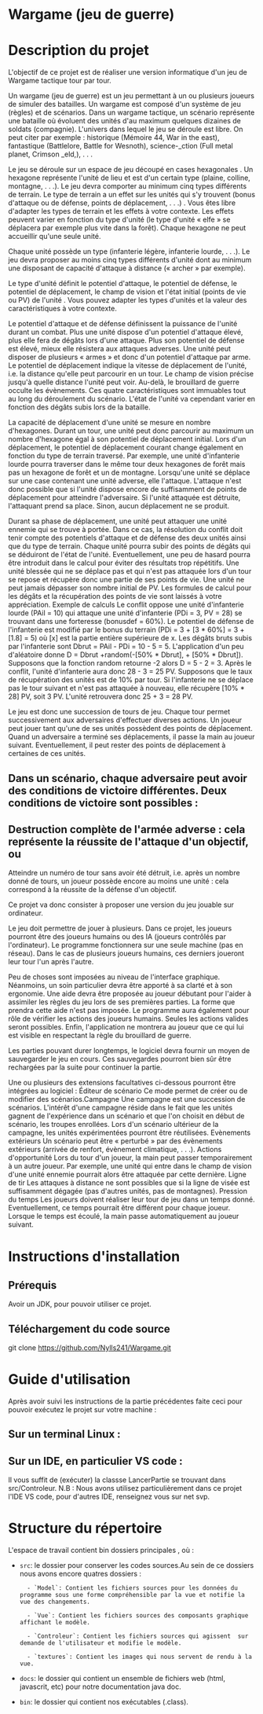 # Wargame (jeu de guerre)

# Description du projet 

L'objectif de ce projet est de réaliser une version informatique d'un jeu de Wargame tactique tour par tour.

Un wargame (jeu de guerre) est un jeu permettant à un ou plusieurs joueurs de simuler des batailles. Un wargame
est composé d'un système de jeu (règles) et de scénarios. Dans un wargame tactique, un scénario représente
une bataille où évoluent des unités d'au maximum quelques dizaines de soldats (compagnie). L'univers dans
lequel le jeu se déroule est libre. On peut citer par exemple : historique (Mémoire 44, War in the east),
fantastique (Battlelore, Battle for Wesnoth), science-_ction (Full metal planet, Crimson _eld,), . . .

Le jeu se déroule sur un espace de jeu découpé en cases hexagonales . Un hexagone représente
l'unité de lieu et est d'un certain type (plaine, colline, montagne, . . .). Le jeu devra comporter au minimum cinq
types différents de terrain. Le type de terrain a un effet sur les unités qui s'y trouvent (bonus d'attaque ou de défense, points de
déplacement, . . .) . Vous êtes libre d'adapter les types de terrain et les effets à
votre contexte. Les effets peuvent varier en fonction du type d'unité (le type d'unité « elfe » se déplacera par
exemple plus vite dans la forêt). Chaque hexagone ne peut accueillir qu'une seule unité.

Chaque unité possède un type (infanterie légère, infanterie lourde, . . .). Le jeu devra proposer au moins cinq
types différents d'unité dont au minimum une disposant de capacité d'attaque à distance (« archer » par
exemple).

Le type d'unité définit le potentiel d'attaque, le potentiel de défense, le potentiel de déplacement, le champ de
vision et l'état initial (points de vie ou PV) de l'unité . Vous pouvez adapter les
types d'unités et la valeur des caractéristiques à votre contexte.

Le potentiel d'attaque et de défense définissent la puissance de l'unité durant un combat. Plus une unité dispose
d'un potentiel d'attaque élevé, plus elle fera de dégâts lors d'une attaque. Plus son potentiel de défense est
élevé, mieux elle résistera aux attaques adverses. Une unité peut disposer de plusieurs « armes » et donc d'un
potentiel d'attaque par arme. Le potentiel de déplacement indique la vitesse de déplacement de l'unité,
i.e. la distance qu'elle peut parcourir en un tour. Le champ de vision précise jusqu'à quelle distance l'unité peut
voir. Au-delà, le brouillard de guerre occulte les évènements. Ces quatre caractéristiques sont immuables tout
au long du déroulement du scénario. L'état de l'unité va cependant varier en fonction des dégâts subis lors de la
bataille.

La capacité de déplacement d'une unité se mesure en nombre d'hexagones. Durant un tour, une unité peut donc
parcourir au maximum un nombre d'hexagone égal à son potentiel de déplacement initial. Lors d'un
déplacement, le potentiel de déplacement courant change également en fonction du type de terrain traversé.
Par exemple, une unité d'infanterie lourde pourra traverser dans le même tour deux hexagones de forêt mais
pas un hexagone de forêt et un de montagne.
Lorsqu'une unité se déplace sur une case contenant une unité adverse, elle l'attaque. L'attaque n'est donc
possible que si l'unité dispose encore de suffisamment de points de déplacement pour atteindre l'adversaire. Si
l'unité attaquée est détruite, l'attaquant prend sa place. Sinon, aucun déplacement ne se produit.

Durant sa phase de déplacement, une unité peut attaquer une unité ennemie qui se trouve à portée. Dans ce
cas, la résolution du conflit doit tenir compte des potentiels d'attaque et de défense des deux unités ainsi que
du type de terrain. Chaque unité pourra subir des points de dégâts qui se déduiront de l'état de l'unité.
Eventuellement, une peu de hasard pourra être introduit dans le calcul pour éviter des résultats trop répétitifs.
Une unité blessée qui ne se déplace pas et qui n'est pas attaquée lors d'un tour se repose et récupère donc une
partie de ses points de vie. Une unité ne peut jamais dépasser son nombre initial de PV.
Les formules de calcul pour les dégâts et la récupération des points de vie sont laissés à votre appréciation.
Exemple de calculs Le conflit oppose une unité d'infanterie lourde (PAil = 10) qui attaque une unité d'infanterie
(PDi = 3, PV = 28) se trouvant dans une forteresse (bonusdef = 60%). Le potentiel de défense de l'infanterie est
modifié par le bonus du terrain (PDi = 3 + [3 * 60%] = 3 + [1.8] = 5) où [x] est la partie entière supérieure de x. Les
dégâts bruts subis par l'infanterie sont Dbrut = PAil - PDi = 10 - 5 = 5. L'application d'un peu d'aléatoire donne D
= Dbrut +random(-[50% * Dbrut], + [50% * Dbrut]). Supposons que la fonction random retourne -2 alors D = 5 -
2 = 3. Après le conflit, l'unité d'infanterie aura donc 28 - 3 = 25 PV.
Supposons que le taux de récupération des unités est de 10% par tour. Si l'infanterie ne se déplace pas le tour
suivant et n'est pas attaquée à nouveau, elle récupère [10% * 28] PV, soit 3 PV. L'unité retrouvera donc 25 + 3 =
28 PV.

Le jeu est donc une succession de tours de jeu. Chaque tour permet successivement aux adversaires d'effectuer
diverses actions. Un joueur peut jouer tant qu'une de ses unités possèdent des points de déplacement. Quand
un adversaire a terminé ses déplacements, il passe la main au joueur suivant. Eventuellement, il peut rester des
points de déplacement à certaines de ces unités.

Dans un scénario, chaque adversaire peut avoir des conditions de victoire différentes. Deux conditions de victoire
sont possibles :
-
Destruction complète de l'armée adverse : cela représente la réussite de l'attaque d'un objectif, ou
-
Atteindre un numéro de tour sans avoir été détruit, i.e. après un nombre donné de tours, un joueur
possède encore au moins une unité : cela correspond à la réussite de la défense d'un objectif.

Ce projet va donc consister à proposer une version du jeu jouable sur ordinateur.

Le jeu doit permettre de jouer à plusieurs. Dans ce projet, les joueurs pourront être des joueurs humains ou des
IA (joueurs contrôlés par l'ordinateur). Le programme fonctionnera sur une seule machine (pas en réseau). Dans
le cas de plusieurs joueurs humains, ces derniers joueront leur tour l'un après l'autre.

Peu de choses sont imposées au niveau de l'interface graphique. Néanmoins, un soin particulier devra être
apporté à sa clarté et à son ergonomie. Une aide devra être proposée au joueur débutant pour l'aider à assimiler
les règles du jeu lors de ses premières parties. La forme que prendra cette aide n'est pas imposée.
Le programme aura également pour rôle de vérifier les actions des joueurs humains. Seules les actions valides
seront possibles. Enfin, l'application ne montrera au joueur que ce qui lui est visible en respectant la règle du
brouillard de guerre.

Les parties pouvant durer longtemps, le logiciel devra fournir un moyen de sauvegarder le jeu en cours. Ces
sauvegardes pourront bien sûr être rechargées par la suite pour continuer la partie.

Une ou plusieurs des extensions facultatives ci-dessous pourront être intégrées au logiciel :
Éditeur de scénario Ce mode permet de créer ou de modifier des scénarios.Campagne Une campagne est une succession de scénarios. L'intérêt d'une campagne réside dans le fait que les
unités gagnent de l'expérience dans un scénario et que l'on choisit en début de scénario, les troupes enrollées.
Lors d'un scénario ultérieur de la campagne, les unités expérimentées pourront être réutilisées.
Evènements extérieurs Un scénario peut être « perturbé » par des évènements extérieurs (arrivée de renfort,
évènement climatique, . . .).
Actions d'opportunité Lors du tour d'un joueur, la main peut passer temporairement à un autre joueur. Par
exemple, une unité qui entre dans le champ de vision d'une unité ennemie pourrait alors être attaquée par cette
dernière.
Ligne de tir Les attaques à distance ne sont possibles que si la ligne de visée est suffisamment dégagée (pas
d'autres unités, pas de montagnes).
Pression du temps Les joueurs doivent réaliser leur tour de jeu dans un temps donné. Eventuellement, ce temps
pourrait être différent pour chaque joueur. Lorsque le temps est écoulé, la main passe automatiquement au
joueur suivant.


# Instructions d'installation

## Prérequis 
Avoir un JDK, pour pouvoir utiliser ce projet.
## Téléchargement du code source 
git clone https://github.com/Nylls241/Wargame.git


# Guide d'utilisation
Après avoir suivi les instructions de la partie précédentes faite ceci pour pouvoir exécutez le projet sur votre machine : 
## Sur un terminal Linux : 

## Sur un IDE, en particulier VS code : 
Il vous suffit de <run>(exécuter) la classse LancerPartie se trouvant dans src/Controleur.
N.B : Nous avons utilisez particulièrement dans ce projet l'IDE VS code, pour d'autres IDE, renseignez vous sur net svp.

#  Structure du répertoire

L'espace de travail contient bin  dossiers principales , où :

- `src`: le dossier pour conserver les codes sources.Au sein de ce dossiers nous avons encore quatres dossiers :
  
        - `Model`: Contient les fichiers sources pour les données du programme sous une forme compréhensible par la vue et notifie la vue des changements.
  
        - `Vue`: Contient les fichiers sources des composants graphique affichant le modèle.
  
        - `Controleur`: Contient les fichiers sources qui agissent  sur demande de l'utilisateur et modifie le modèle.
  
        - `textures`: Contient les images qui nous servent de rendu à la vue.
  
- `docs`: le dossier qui contient un ensemble de fichiers web (html, javascrit, etc) pour notre documentation java doc.
- `bin`: le dossier qui contient nos exécutables (.class).


